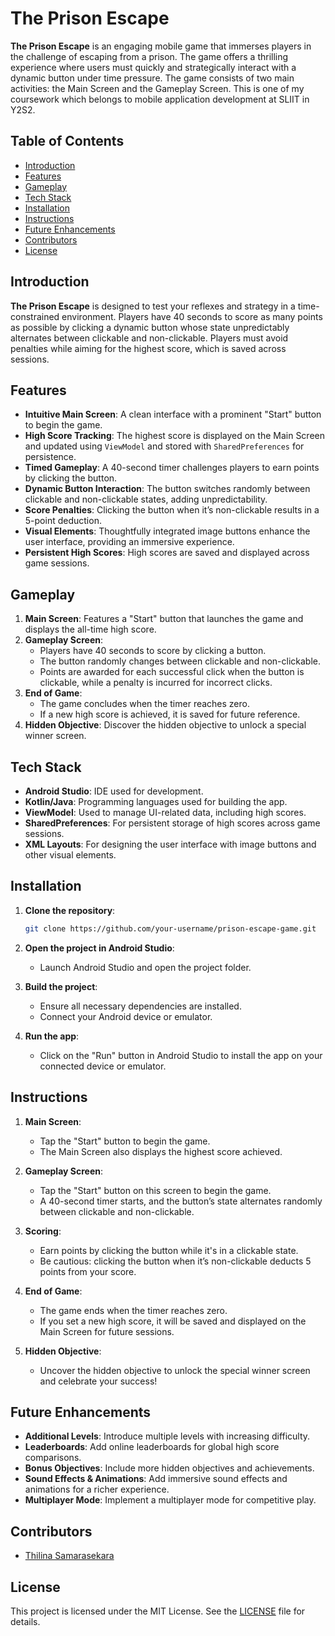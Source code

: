 # The Prison Escape

**The Prison Escape** is an engaging mobile game that immerses players in the challenge of escaping from a prison. The game offers a thrilling experience where users must quickly and strategically interact with a dynamic button under time pressure. The game consists of two main activities: the Main Screen and the Gameplay Screen. This is one of my coursework which belongs to mobile application development at SLIIT in Y2S2.

## Table of Contents
- [Introduction](#introduction)
- [Features](#features)
- [Gameplay](#gameplay)
- [Tech Stack](#tech-stack)
- [Installation](#installation)
- [Instructions](#instructions)
- [Future Enhancements](#future-enhancements)
- [Contributors](#contributors)
- [License](#license)

## Introduction

**The Prison Escape** is designed to test your reflexes and strategy in a time-constrained environment. Players have 40 seconds to score as many points as possible by clicking a dynamic button whose state unpredictably alternates between clickable and non-clickable. Players must avoid penalties while aiming for the highest score, which is saved across sessions.

## Features

- **Intuitive Main Screen**: A clean interface with a prominent "Start" button to begin the game.
- **High Score Tracking**: The highest score is displayed on the Main Screen and updated using `ViewModel` and stored with `SharedPreferences` for persistence.
- **Timed Gameplay**: A 40-second timer challenges players to earn points by clicking the button.
- **Dynamic Button Interaction**: The button switches randomly between clickable and non-clickable states, adding unpredictability.
- **Score Penalties**: Clicking the button when it’s non-clickable results in a 5-point deduction.
- **Visual Elements**: Thoughtfully integrated image buttons enhance the user interface, providing an immersive experience.
- **Persistent High Scores**: High scores are saved and displayed across game sessions.

## Gameplay

1. **Main Screen**: Features a "Start" button that launches the game and displays the all-time high score.
2. **Gameplay Screen**: 
   - Players have 40 seconds to score by clicking a button.
   - The button randomly changes between clickable and non-clickable.
   - Points are awarded for each successful click when the button is clickable, while a penalty is incurred for incorrect clicks.
3. **End of Game**: 
   - The game concludes when the timer reaches zero.
   - If a new high score is achieved, it is saved for future reference.
4. **Hidden Objective**: Discover the hidden objective to unlock a special winner screen.

## Tech Stack

- **Android Studio**: IDE used for development.
- **Kotlin/Java**: Programming languages used for building the app.
- **ViewModel**: Used to manage UI-related data, including high scores.
- **SharedPreferences**: For persistent storage of high scores across game sessions.
- **XML Layouts**: For designing the user interface with image buttons and other visual elements.

## Installation

1. **Clone the repository**:
    ```bash
    git clone https://github.com/your-username/prison-escape-game.git
    ```
2. **Open the project in Android Studio**:
   - Launch Android Studio and open the project folder.
   
3. **Build the project**:
   - Ensure all necessary dependencies are installed.
   - Connect your Android device or emulator.
   
4. **Run the app**:
   - Click on the "Run" button in Android Studio to install the app on your connected device or emulator.

## Instructions

1. **Main Screen**:
   - Tap the "Start" button to begin the game.
   - The Main Screen also displays the highest score achieved.

2. **Gameplay Screen**:
   - Tap the "Start" button on this screen to begin the game.
   - A 40-second timer starts, and the button’s state alternates randomly between clickable and non-clickable.

3. **Scoring**:
   - Earn points by clicking the button while it's in a clickable state.
   - Be cautious: clicking the button when it’s non-clickable deducts 5 points from your score.

4. **End of Game**:
   - The game ends when the timer reaches zero.
   - If you set a new high score, it will be saved and displayed on the Main Screen for future sessions.

5. **Hidden Objective**:
   - Uncover the hidden objective to unlock the special winner screen and celebrate your success!

## Future Enhancements

- **Additional Levels**: Introduce multiple levels with increasing difficulty.
- **Leaderboards**: Add online leaderboards for global high score comparisons.
- **Bonus Objectives**: Include more hidden objectives and achievements.
- **Sound Effects & Animations**: Add immersive sound effects and animations for a richer experience.
- **Multiplayer Mode**: Implement a multiplayer mode for competitive play.

## Contributors

- [Thilina Samarasekara](https://github.com/Th1l1na)

## License

This project is licensed under the MIT License. See the [LICENSE](LICENSE) file for details.
